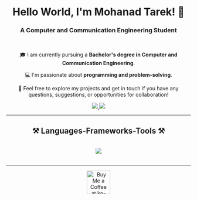 <h1 align="center">
    Hello World, I'm Mohanad Tarek! 👋
</h1>

<h3 align="center">A Computer and Communication Engineering Student</h3>

<br/>

<div align="center">

🎓 I am currently pursuing a **Bachelor's degree in Computer and Communication Engineering**.

💻 I'm passionate about **programming and problem-solving**.

🤝 Feel free to explore my projects and get in touch if you have any questions, suggestions, or opportunities for collaboration!

</div>

<div align="center"> 
  <a href="mailto:mohanad.tarek@example.com">
    <img src="https://img.shields.io/badge/Gmail-333333?style=for-the-badge&logo=gmail&logoColor=red" />
  </a>
  <a href="https://linkedin.com/in/mohanad-tarek" target="_blank">
    <img src="https://img.shields.io/badge/LinkedIn-0077B5?style=for-the-badge&logo=linkedin&logoColor=white" target="_blank" />
  </a>
</div>

<hr/>

<h2 align="center">⚒️ Languages-Frameworks-Tools ⚒️</h2>
<br/>
<div align="center">
    <img src="https://skillicons.dev/icons?i=python,javascript,c,cpp,html,css,git,github,vscode,vhdl,visualstudio,abap,sql,mysql,react,quartus,modelsim" />
</div>

<br/>
<hr/>

<div align="center">
<a href='https://ko-fi.com/V7V4RAK9C' target='_blank'><img height='64' style='border:0px;height:64px;' src='https://storage.ko-fi.com/cdn/kofi1.png?v=3' border='0' alt='Buy Me a Coffee at ko-fi.com' /></a>
</div>
